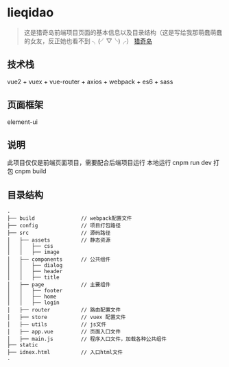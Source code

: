 # lieqidao

> 这是猎奇岛前端项目页面的基本信息以及目录结构（这是写给我那萌蠢萌蠢的女友，反正她也看不到 ╮(╯▽╰)╭）
[猎奇岛](http://www.lieqidao.club)

## 技术栈

vue2 + vuex + vue-router + axios + webpack + es6 + sass

## 页面框架

element-ui

## 说明
此项目仅仅是前端页面项目，需要配合后端项目运行
本地运行 cnpm run dev
打包 cnpm build

## 目录结构
```
.
├── build               // webpack配置文件
├── config              // 项目打包路径
├── src                 // 源码路径
│   ├── assets          // 静态资源
│   │   ├── css
│   │   ├── image
│   ├── components      // 公共组件
│   │   ├── dialog
│   │   ├── header
│   │   ├── title
│   ├── page            // 主要组件
│   │   ├── footer
│   │   ├── home
│   │   ├── login
│   ├── router          // 路由配置文件
│   ├── store           // vuex 配置文件
│   ├── utils           // js文件
│   ├── app.vue         // 页面入口文件
│   ├── main.js         // 程序入口文件，加载各种公共组件
├── static
├── idnex.html          // 入口html文件
.
```